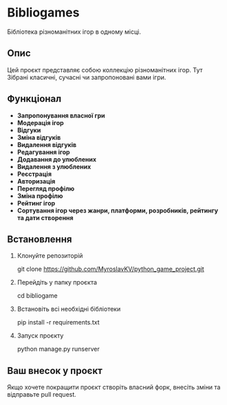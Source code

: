# Bibliogames

Бібліотека різноманітних ігор в одному місці.


## Опис


Цей проєкт представляє собою коллекцію різноманітних ігор. Тут Зібрані класичні, сучасні чи запропоновані вами ігри.


## Функціонал

- **Запропонування власної гри**
- **Модерація ігор**
- **Відгуки**
- **Зміна відгуків**
- **Видалення відгуків**
- **Редагування ігор**
- **Додавання до улюблених**
- **Видалення з улюблених**
- **Реєстрація**
- **Авторизація**
- **Перегляд профілю**
- **Зміна профілю**
- **Рейтинг ігор**
- **Сортування ігор через жанри, платформи, розробників, рейтингу та дати створення**


## Встановлення


1. Клонуйте репозиторій

    git clone https://github.com/MyroslavKV/python_game_project.git


2. Перейдіть у папку проєкта

    cd bibliogame


3. Встановіть всі необхідні бібліотеки

    pip install -r requirements.txt


4. Запуск проєкту

    python manage.py runserver


## Ваш внесок у проєкт

Якщо хочете покращити проєкт створіть власний форк, внесіть зміни та відправьте pull request.
